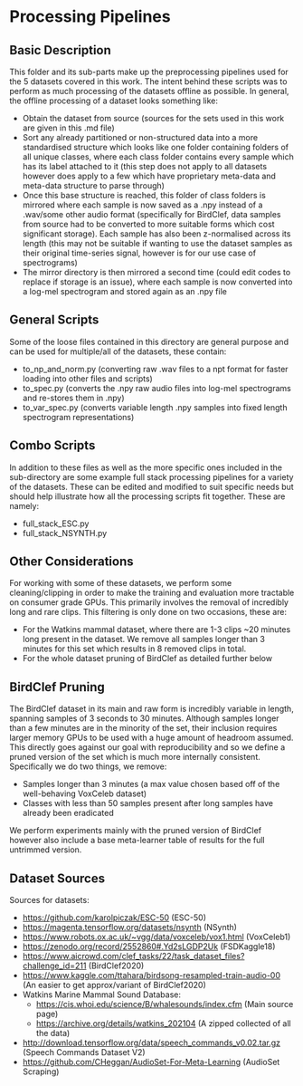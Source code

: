 # Processing Pipelines

## Basic Description
This folder and its sub-parts make up the preprocessing pipelines used for the 5 datasets covered in this work. The intent behind these scripts was to perform as much processing of the datasets offline as possible. In general, the offline processing of a dataset looks something like:
  - Obtain the dataset from source (sources for the sets used in this work are given in this .md file)
  - Sort any already partitioned or non-structured data into a more standardised structure which looks like one folder containing folders of all unique classes, where each class folder contains every sample which has its label attached to it (this step does not apply to all datasets however does apply to a few which have proprietary meta-data and meta-data structure to parse through)
  - Once this base structure is reached, this folder of class folders is mirrored where each sample is now saved as a .npy instead of a .wav/some other audio format (specifically for BirdClef, data samples from source had to be converted to more suitable forms which cost significant storage). Each sample has also been z-normalised across its length (this may not be suitable if wanting to use the dataset samples as their original time-series signal, however is for our use case of spectrograms)  
  - The mirror directory is then mirrored a second time (could edit codes to replace if storage is an issue), where each sample is now converted into a log-mel spectrogram and stored again as an .npy file

## General Scripts
Some of the loose files contained in this directory are general purpose and can be used for multiple/all of the datasets, these contain:
  - to_np_and_norm.py (converting raw .wav files to a npt format for faster loading into other files and scripts)
  - to_spec.py (converts the .npy raw audio files into log-mel spectrograms and re-stores them in .npy)
  - to_var_spec.py (converts variable length .npy samples into fixed length spectrogram representations)

## Combo Scripts
In addition to these files as well as the more specific ones included in the sub-directory are some example full stack processing pipelines for a variety of the datasets. These can be edited and modified to suit specific needs but should help illustrate how all the processing scripts fit together. These are namely:
  - full_stack_ESC.py
  - full_stack_NSYNTH.py

## Other Considerations
For working with some of these datasets, we perform some cleaning/clipping in order to make the training and evaluation more tractable on consumer grade GPUs. This primarily involves the removal of incredibly long and rare clips. This filtering is only done on two occasions, these are:
  - For the Watkins mammal dataset, where there are 1-3 clips ~20 minutes long present in the dataset. We remove all samples longer than 3 minutes for this set which results in 8 removed clips in total.
  - For the whole dataset pruning of BirdClef as detailed further below

## BirdClef Pruning
The BirdClef dataset in its main and raw form is incredibly variable in length, spanning samples of 3 seconds to 30 minutes. Although samples longer than a few minutes are in the minority of the set, their inclusion requires larger memory GPUs to be used with a huge amount of headroom assumed. This directly goes against our goal with reproducibility and so we define a pruned version of the set which is much more internally consistent. Specifically we do two things, we remove:
  - Samples longer than 3 minutes (a max value chosen based off of the well-behaving VoxCeleb dataset)
  - Classes with less than 50 samples present after long samples have already been eradicated
 
We perform experiments mainly with the pruned version of BirdClef however also include a base meta-learner table of results for the full untrimmed version.

## Dataset Sources
Sources for datasets:
  - https://github.com/karolpiczak/ESC-50 (ESC-50)
  - https://magenta.tensorflow.org/datasets/nsynth (NSynth)
  - https://www.robots.ox.ac.uk/~vgg/data/voxceleb/vox1.html (VoxCeleb1)
  - https://zenodo.org/record/2552860#.Yd2sLGDP2Uk (FSDKaggle18)
  - https://www.aicrowd.com/clef_tasks/22/task_dataset_files?challenge_id=211 (BirdClef2020)
  - https://www.kaggle.com/ttahara/birdsong-resampled-train-audio-00 (An easier to get approx/variant of BirdClef2020)
  - Watkins Marine Mammal Sound Database:
    - https://cis.whoi.edu/science/B/whalesounds/index.cfm (Main source page)
    - https://archive.org/details/watkins_202104 (A zipped collected of all the data)
  - http://download.tensorflow.org/data/speech_commands_v0.02.tar.gz (Speech Commands Dataset V2)
  - https://github.com/CHeggan/AudioSet-For-Meta-Learning (AudioSet Scraping)

